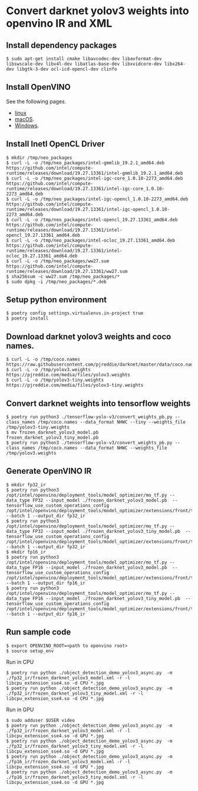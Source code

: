 # Convert darknet yolov3 weights into openvino IR and XML

## Install dependency packages

```
$ sudo apt-get install cmake libavcodec-dev libavformat-dev libswscale-dev libv4l-dev libatlas-base-dev libxvidcore-dev libx264-dev libgtk-3-dev ocl-icd-opencl-dev clinfo
```

## Install OpenVINO
See the following pages.

* [linux](https://docs.openvinotoolkit.org/latest/_docs_install_guides_installing_openvino_linux.html)
* [macOS](https://docs.openvinotoolkit.org/latest/_docs_install_guides_installing_openvino_macos.html).
* [Windows](https://docs.openvinotoolkit.org/latest/_docs_install_guides_installing_openvino_windows.html).

## Install Inetl OpenCL Driver
```
$ mkdir /tmp/neo_packages
$ curl -L -o /tmp/neo_packages/intel-gmmlib_19.2.1_amd64.deb https://github.com/intel/compute-runtime/releases/download/19.27.13361/intel-gmmlib_19.2.1_amd64.deb
$ curl -L -o /tmp/neo_packages/intel-igc-core_1.0.10-2273_amd64.deb https://github.com/intel/compute-runtime/releases/download/19.27.13361/intel-igc-core_1.0.10-2273_amd64.deb
$ curl -L -o /tmp/neo_packages/intel-igc-opencl_1.0.10-2273_amd64.deb https://github.com/intel/compute-runtime/releases/download/19.27.13361/intel-igc-opencl_1.0.10-2273_amd64.deb
$ curl -L -o /tmp/neo_packages/intel-opencl_19.27.13361_amd64.deb https://github.com/intel/compute-runtime/releases/download/19.27.13361/intel-opencl_19.27.13361_amd64.deb
$ curl -L -o /tmp/neo_packages/intel-ocloc_19.27.13361_amd64.deb https://github.com/intel/compute-runtime/releases/download/19.27.13361/intel-ocloc_19.27.13361_amd64.deb
$ curl -L -o /tmp/neo_packages/ww27.sum https://github.com/intel/compute-runtime/releases/download/19.27.13361/ww27.sum
$ sha256sum -c ww27.sum /tmp/neo_packages/*
$ sudo dpkg -i /tmp/neo_packages/*.deb
```

## Setup python environment
```
$ poetry config settings.virtualenvs.in-project true
$ poetry install
```

## Download darknet yolov3 weights and coco names.
```
$ curl -L -o /tmp/coco.names https://raw.githubusercontent.com/pjreddie/darknet/master/data/coco.names
$ curl -L -o /tmp/yolov3.weights https://pjreddie.com/media/files/yolov3.weights
$ curl -L -o /tmp/yolov3-tiny.weights https://pjreddie.com/media/files/yolov3-tiny.weights
```

## Convert darknet weights into tensorflow weights
```
$ poetry run python3 ./tensorflow-yolo-v3/convert_weights_pb.py --class_names /tmp/coco.names --data_format NHWC --tiny --weights_file /tmp/yolov3-tiny.weights
$ mv frozen_darknet_yolov3_model.pb frozen_darknet_yolov3_tiny_model.pb
$ poetry run python3 ./tensorflow-yolo-v3/convert_weights_pb.py --class_names /tmp/coco.names --data_format NHWC --weights_file /tmp/yolov3.weights
```

## Generate OpenVINO IR
```
$ mkdir fp32_ir
$ poetry run python3 /opt/intel/openvino/deployment_tools/model_optimizer/mo_tf.py --data_type FP32 --input_model ./frozen_darknet_yolov3_model.pb  --tensorflow_use_custom_operations_config /opt/intel/openvino/deployment_tools/model_optimizer/extensions/front/tf/yolo_v3.json --batch 1 --output_dir fp32_ir
$ poetry run python3 /opt/intel/openvino/deployment_tools/model_optimizer/mo_tf.py --data_type FP32 --input_model ./frozen_darknet_yolov3_tiny_model.pb  --tensorflow_use_custom_operations_config /opt/intel/openvino/deployment_tools/model_optimizer/extensions/front/tf/yolo_v3_tiny.json --batch 1 --output_dir fp32_ir
$ mkdir fp16_ir
$ poetry run python3 /opt/intel/openvino/deployment_tools/model_optimizer/mo_tf.py --data_type FP16 --input_model ./frozen_darknet_yolov3_model.pb  --tensorflow_use_custom_operations_config /opt/intel/openvino/deployment_tools/model_optimizer/extensions/front/tf/yolo_v3.json --batch 1 --output_dir fp16_ir
$ poetry run python3 /opt/intel/openvino/deployment_tools/model_optimizer/mo_tf.py --data_type FP16 --input_model ./frozen_darknet_yolov3_tiny_model.pb  --tensorflow_use_custom_operations_config /opt/intel/openvino/deployment_tools/model_optimizer/extensions/front/tf/yolo_v3_tiny.json --batch 1 --output_dir fp16_ir
```

## Run sample code
```
$ export OPENVINO_ROOT=<path to openvino root>
$ source setup_env
```

Run in CPU
```
$ poetry run python ./object_detection_demo_yolov3_async.py  -m ./fp32_ir/frozen_darknet_yolov3_model.xml -r -l libcpu_extension_sse4.so -d CPU *.jpg
$ poetry run python ./object_detection_demo_yolov3_async.py  -m ./fp32_ir/frozen_darknet_yolov3_tiny_model.xml -r -l libcpu_extension_sse4.so -d CPU *.jpg
```

Run in GPU
```
$ sudo adduser $USER video
$ poetry run python ./object_detection_demo_yolov3_async.py  -m ./fp32_ir/frozen_darknet_yolov3_model.xml -r -l libcpu_extension_sse4.so -d GPU *.jpg
$ poetry run python ./object_detection_demo_yolov3_async.py  -m ./fp32_ir/frozen_darknet_yolov3_tiny_model.xml -r -l libcpu_extension_sse4.so -d GPU *.jpg
$ poetry run python ./object_detection_demo_yolov3_async.py  -m ./fp16_ir/frozen_darknet_yolov3_model.xml -r -l libcpu_extension_sse4.so -d GPU *.jpg
$ poetry run python ./object_detection_demo_yolov3_async.py  -m ./fp16_ir/frozen_darknet_yolov3_tiny_model.xml -r -l libcpu_extension_sse4.so -d GPU *.jpg
```
